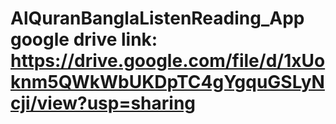 # AlQuranBanglaListenReading_App google drive link: https://drive.google.com/file/d/1xUoknm5QWkWbUKDpTC4gYgquGSLyNcji/view?usp=sharing
